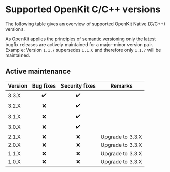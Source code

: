 # Supported OpenKit C/C++ versions

The following table gives an overview of supported OpenKit Native (C/C++) versions.

As OpenKit applies the principles of [semantic versioning][semver] only the latest bugfix
releases are actively maintained for a major-minor version pair.  
Example: Version `1.1.7` supersedes `1.1.6` and therefore only `1.1.7` will be maintained.  

## Active maintenance
| Version | Bug fixes          | Security fixes     | Remarks          |
|---------|:------------------:|:------------------:|------------------|
| 3.3.X   | :heavy_check_mark: | :heavy_check_mark: |                  |
| 3.2.X   |        :x:         | :heavy_check_mark: |                  |
| 3.1.X   |        :x:         | :heavy_check_mark: |                  |
| 3.0.X   |        :x:         | :heavy_check_mark: |                  |
| 2.1.X   |        :x:         |        :x:         | Upgrade to 3.3.X |
| 2.0.X   |        :x:         |        :x:         | Upgrade to 3.3.X |
| 1.1.X   |        :x:         |        :x:         | Upgrade to 3.3.X |
| 1.0.X   |        :x:         |        :x:         | Upgrade to 3.3.X |


[semver]: https://semver.org/